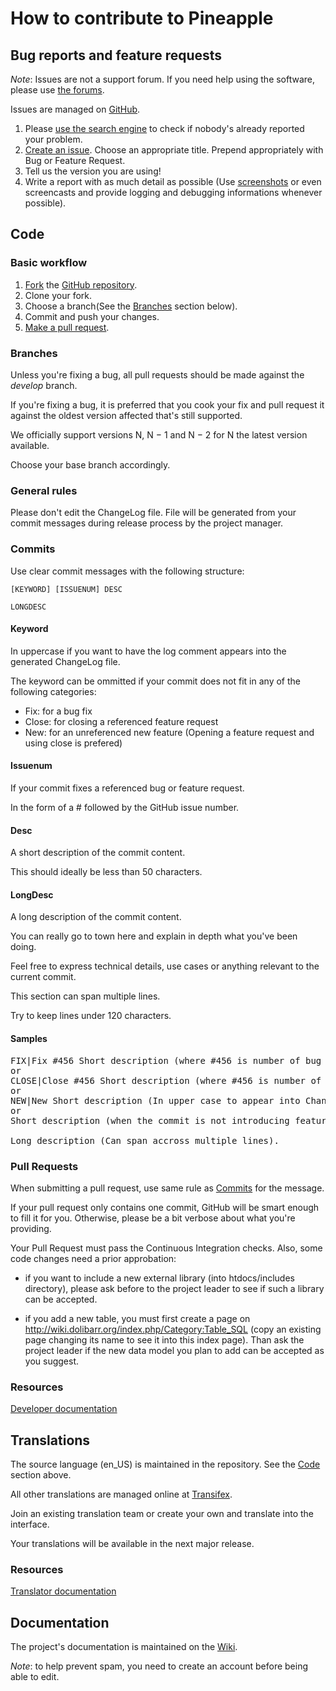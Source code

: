 How to contribute to Pineapple
=============================

Bug reports and feature requests
--------------------------------

<a name="not-a-support-forum"></a>*Note*: Issues are not a support forum. If you need help using the software, please use [the forums](http://www.dolibarr.org/forum).

Issues are managed on [GitHub](https://github.com/Pineapple/dolibarr/Issues).

1. Please [use the search engine](https://help.github.com/articles/searching-issues) to check if nobody's already reported your problem.
2. [Create an issue](https://help.github.com/articles/creating-an-issue). Choose an appropriate title. Prepend appropriately with Bug or Feature Request.
4. Tell us the version you are using!
3. Write a report with as much detail as possible (Use [screenshots](https://help.github.com/articles/issue-attachments) or even screencasts and provide logging and debugging informations whenever possible).



<a name="code"></a>Code
---------------------

### Basic workflow

1. [Fork](https://help.github.com/articles/fork-a-repo) the [GitHub repository](https://github.com/Pineapple/dolibarr).
2. Clone your fork.
3. Choose a branch(See the [Branches](#branches) section below).
4. Commit and push your changes.
5. [Make a pull request](https://help.github.com/articles/creating-a-pull-request).

### <a name="branches"></a>Branches

Unless you're fixing a bug, all pull requests should be made against the *develop* branch.

If you're fixing a bug, it is preferred that you cook your fix and pull request it
against the oldest version affected that's still supported.

We officially support versions N, N − 1 and N − 2 for N the latest version available.

Choose your base branch accordingly.

### General rules
Please don't edit the ChangeLog file. File will be generated from your commit messages during release process by the project manager.

### <a name="commits"></a>Commits
Use clear commit messages with the following structure:

```
[KEYWORD] [ISSUENUM] DESC

LONGDESC
```

#### Keyword
In uppercase if you want to have the log comment appears into the generated ChangeLog file.

The keyword can be ommitted if your commit does not fit in any of the following categories:
- Fix: for a bug fix
- Close: for closing a referenced feature request
- New: for an unreferenced new feature (Opening a feature request and using close is prefered)

#### Issuenum
If your commit fixes a referenced bug or feature request.

In the form of a # followed by the GitHub issue number.

#### Desc
A short description of the commit content.

This should ideally be less than 50 characters.

#### LongDesc
A long description of the commit content.

You can really go to town here and explain in depth what you've been doing.

Feel free to express technical details, use cases or anything relevant to the current commit.

This section can span multiple lines.

Try to keep lines under 120 characters.

#### Samples
<pre>
FIX|Fix #456 Short description (where #456 is number of bug fix, if it exists. In upper case to appear into ChangeLog)
or
CLOSE|Close #456 Short description (where #456 is number of feature request, if it exists. In upper case to appear into ChangeLog)
or
NEW|New Short description (In upper case to appear into ChangeLog, use this if you add a feature not tracked, otherwise use CLOSE #456)
or
Short description (when the commit is not introducing feature nor closing a bug)

Long description (Can span accross multiple lines).
</pre>

### Pull Requests
When submitting a pull request, use same rule as [Commits](#commits) for the message.

If your pull request only contains one commit, GitHub will be smart enough to fill it for you.
Otherwise, please be a bit verbose about what you're providing.

Your Pull Request must pass the Continuous Integration checks.
Also, some code changes need a prior approbation:

* if you want to include a new external library (into htdocs/includes directory), please ask before to the project leader to see if such a library can be accepted.

* if you add a new table, you must first create a page on http://wiki.dolibarr.org/index.php/Category:Table_SQL (copy an existing page changing its name to see it into this index page). Than ask the project leader if the new data model you plan to add can be accepted as you suggest.

### Resources
[Developer documentation](http://wiki.dolibarr.org/index.php/Developer_documentation)

Translations
------------
The source language (en_US) is maintained in the repository. See the [Code](#code) section above.

All other translations are managed online at [Transifex](https://www.transifex.com/dolibarr-association/dolibarr/).

Join an existing translation team or create your own and translate into the interface.

Your translations will be available in the next major release.

### Resources
[Translator documentation](http://wiki.dolibarr.org/index.php/Translator_documentation)

Documentation
-------------
The project's documentation is maintained on the [Wiki](http://wiki.dolibarr.org/index.php).

*Note*: to help prevent spam, you need to create an account before being able to edit.

